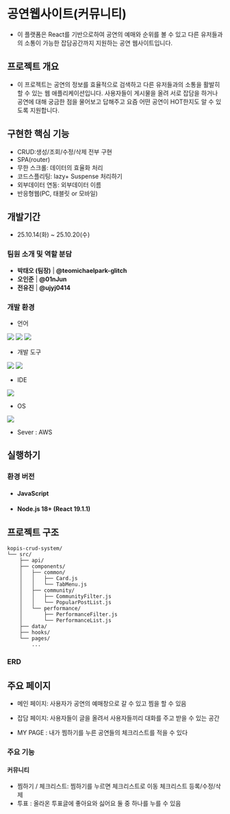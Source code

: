 # 공연웹사이트(커뮤니티)
- 이 플랫폼은 React를 기반으로하여 공연의 예매와 순위를 볼 수 있고 다른 유저들과의 소통이 가능한 잡담공간까지 지원하는 공연 웹사이트입니다.


## 프로젝트 개요
- 이 프로젝트는 공연의 정보를 효율적으로 검색하고 다른 유저들과의 소통을 활발히 할 수 있는 웹 애플리케이션입니다. 사용자들이 게시물을 올려 서로 잡담을 하거나 공연에 대해 궁금한 점을 물어보고 답해주고 요즘 어떤 공연이 HOT한지도 알 수 있도록 지원합니다.



## 구현한 핵심 기능

- CRUD:생성/조회/수정/삭제 전부 구현
- SPA(router)
- 무한 스크롤: 데이터의 효율화 처리
- 코드스플리팅: lazy+ Suspense 처리하기
- 외부데이터 연동: 외부데이터 이름
- 반응형웹(PC, 태블릿 or 모바일)
  
 ## 개발기간
- 25.10.14(화) ~ 25.10.20(수)

### 팀원 소개 및 역할 분담
- **박태오 (팀장)** | **@teomichaelpark-glitch**
- **오인준** | **@01nJun**
- **전유진** | **@ujyj0414**




### 개발 환경
- 언어

<img src="https://img.shields.io/badge/JavaScript-F7DF1E?style=for-the-badge&logo=javascript&logoColor=black"/> <img src="https://img.shields.io/badge/HTML5-E34F26?style=for-the-badge&logo=html5&logoColor=white"/> <img src="https://img.shields.io/badge/CSS-1572B6?style=for-the-badge&logo=css3&logoColor=white"/>

- 개발 도구 

<img src="https://img.shields.io/badge/React-61DAFB?style=for-the-badge&logo=react&logoColor=black"/> <img src="https://img.shields.io/badge/Node.js-339933?style=for-the-badge&logo=node.js&logoColor=white"/>

- IDE

<img src="https://img.shields.io/badge/Visual_Studio_Code-007ACC?style=for-the-badge&logo=visual-studio-code&logoColor=white"/>

- OS

<img src="https://img.shields.io/badge/Windows-0078D6?style=for-the-badge&logo=windows&logoColor=white"/>

- Sever : AWS

## 실행하기
### 환경 버전
- #### JavaScript
- #### Node.js 18+ (React 19.1.1)



## 프로젝트 구조
```
kopis-crud-system/
└── src/
    ├── api/
    ├── components/         
    │   ├── common/         
    │   │   ├── Card.js
    │   │   └── TabMenu.js
    │   ├── community/    
    │   │   ├── CommunityFilter.js
    │   │   └── PopularPostList.js
    │   └── performance/    
    │       ├── PerformanceFilter.js
    │       └── PerformanceList.js
    ├── data/
    ├── hooks/           
    └── pages/
        ...
```

### ERD


## 주요 페이지
- 메인 페이지: 사용자가 공연의 예매창으로 갈 수 있고 찜을 할 수 있음

- 잡담 페이지: 사용자들이 글을 올려서 사용자들끼리 대화를 주고 받을 수 있는 공간

- MY PAGE : 내가 찜하기를 누른 공연들의 체크리스트를 적을 수 있다
### 주요 기능
#### 커뮤니티
- 찜하기 / 체크리스트: 찜하기를 누르면 체크리스트로 이동 체크리스트 등록/수정/삭제
- 투표 : 올라온 투표글에 좋아요와 싫어요 둘 중 하나를 누를 수 있음
